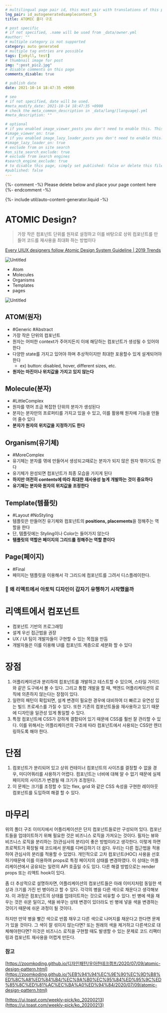 ```yaml
---
# multilingual page pair id, this must pair with translations of this page. (This name must be unique)
lng_pair: id_autogeneratedsamplecontent_5
title: ATOMIC 폴더 구조

# post specific
# if not specified, .name will be used from _data/owner.yml
#author: ""
# multiple category is not supported
category: auto generated
# multiple tag entries are possible
tags: [jekyll, test]
# thumbnail image for post
img: ":post_pic2.jpg"
# disable comments on this page
comments_disable: true

# publish date
date: 2021-10-14 18:47:35 +0900

# seo
# if not specified, date will be used.
#meta_modify_date: 2021-10-14 18:47:35 +0900
# check the meta_common_description in _data/lang/[language].yml
#meta_description: ""

# optional
# if you enabled image_viewer_posts you don't need to enable this. This is only if image_viewer_posts = false
#image_viewer_on: true
# if you enabled image_lazy_loader_posts you don't need to enable this. This is only if image_lazy_loader_posts = false
#image_lazy_loader_on: true
# exclude from on site search
#on_site_search_exclude: true
# exclude from search engines
#search_engine_exclude: true
# to disable this page, simply set published: false or delete this file
#published: false
---
```


{%- comment -%} Please delete below and place your page content here {%- endcomment -%}

{%- include util/auto-content-generator.liquid -%}

<!-- outline-start -->
# ATOMIC Design?

> 가장 작은 컴포넌트 단위를 원자로 설정하고 이를 바탕으로 상위 컴포넌트를 만들어 코드를 재사용을 최대화 하는 방법이다
> 

[Every UIUX designers follow Atomic Design System Guideline | 2019 Trends](https://www.youtube.com/watch?v=aMtnGeiWTyU)

![Untitled](https://s3-us-west-2.amazonaws.com/secure.notion-static.com/8083ea32-900a-4621-8a66-081f203da623/Untitled.png)

- Atom
- Molecules
- Organisms
- Templates
- pages

![Untitled](https://s3-us-west-2.amazonaws.com/secure.notion-static.com/54f81177-b047-4872-b86b-ccaa070e9898/Untitled.gif)

## ATOM(원자)

- #Generic #Abstract
- 가장 작은 단위의 컴포넌트
- 원자는 어떠한 context가 주어지든지 이에 해당하는 컴포넌트가 생성될 수 있어야한다
- 다양한 state를 가지고 있어야 하며 추상적이지만 최대한 포용할수 있게 설계되어야한다
    - ex) button: disabled, hover, different sizes, etc.
- **원자는 마진이나 위치값을 가지고 있지 않는다**

## **Molecule(분자)**

- #LittleComplex
- 원자를 엮어 조금 복잡한 단위의 분자가 생성된다
- 분자는 분자만의 프로퍼티를 가지고 있을 수 있고, 이를 활용해 원자에 기능을 만들어 줄수 있다
- **분자가 원자의 위치값을 지정하기도 한다**

## **Organism(유기체)**

- #MoreComplex
- 유기체는 분자를 엮에 만들어서 생성되고때로는 분자가 되지 않은 원자 엮이기도 한다
- 유기체가 완성되면 컴포넌트가 최종 모습을 가지게 된다
- **하지만 여전히 contents에 따라 최대한 재사용성 높게 개발하는 것이 중요하다**
- **유기체는 분자와 원자의 위치값을 조정한다**

## **Template(템플릿)**

- #Layout #NoStyling
- 템플릿은 만들어진 유기체와 컴포넌트의 **positions, placements**을 정해주는 역할을 한다
- 단, 템플릿에는 Styling이나 Color는 들어가지 않는다
- **템플릿의 역할은 페이지의 그리드를 정해주는 역할 뿐이다**

## Page(페이지)

- #Final
- 페이지는 템플릿을 이용해서 각 그리드에 컴포넌트를 그려서 디스플레이한다.

### 🤔 왜 리액트에서 아토믹 디자인이 갑자기 유행하기 시작했을까

# 리액트에서 컴포넌트

- 컴포넌트 기반의 프로그래밍
- 설계 우선 접근법을 권장
- UX / UI 팀이 개발자들이 구현할 수 있는 목접을 만듬
- 개발자들은 이를 이용해 UI를 컴포넌트 계층으로 세분화 할 수 있다

# 장점

1. 어플리케이션과 분리하여 컴포넌트를 개발하고 테스트할 수 있으며, 스타일 가이드와 같은 도구에서 볼 수 있다. 그리고 통합 개발을 할 때, 백엔드 어플리케이션의 로직에 의존하지 않는다는 장점이 있다.
2. 일련의 패턴이 확립되면, 설계 변경이 필요한 경우에 대비하여 더 빠르고 유연성 있는 빌드 프로세스를 가질 수 있다. 또한 기존의 컴포넌트들을 재사용하고 있기 때문에 디자인을 일관성 있게 통일할 수 있다.
3. 특정 컴포넌트에 CSS가 강하게 결합되어 있기 때문에 CSS를 훨씬 잘 관리할 수 있다. 이를 위해서는 어플리케이션의 구조에 따라 컴포넌트에서 사용되는 CSS만 렌더링하도록 해야 한다.

# 단점

1. 컴포넌트가 분리되어 있고 상위 컨테이너 컴포넌트의 사이즈를 결정할 수 없을 경우, 미디어쿼리를 사용하기 어렵다. 컴포넌트는 너비에 대해 알 수 없기 때문에 실제 페이지의 사이즈가 변경될 때 크기가 조정된다.
2. 이 문제는 크기를 조정할 수 있는 flex, grid 와 같은 CSS 속성을 구현한 레이아웃 컴포넌트를 도입하여 해결 할 수 있다.

# 마무리

위의 폴더 구조 이미지에서 어플리케이션은 단지 컴포넌트들로만 구성되어 있다. 컴포넌트들을 업데이트하기 위해 필요한 것은 비즈니스 로직을 가져오는 것이다. 필자는 뷰와 비즈니스 로직을 분리하는 것(관심사의 분리)이 좋은 방법이라고 생각한다. 이렇게 하면 프로젝트가 확장될 때 코드에서 문제를 디버깅하기 더 쉽다. 우리는 다른 접근법을 적용하여 관심사의 분리를 적용할 수 있었다. 개인적으로 고차 컴포넌트(HOC) 사용을 선호하기때문에 이를 이용하여 props로 특정 페이지의 상태를 변경하였다. 이 상태는 어플리케이션에서 공유되는 일련의 API 호출일 수도 있다. 다른 해결 방법으로는 render props 또는 리액트 hook이 있다.

좀 더 추상적으로 설명하자면, 어플리케이션의 컴포넌트들은 아래 이미지처럼 동일한 색상과 크기를 가진 빈 병이라고 할 수 있다. 각각의 병을 다른 색으로 채운다고 생각해보자. 이 과정은 컴포넌트의 상태를 업데이트하는 것으로 비유할 수 있다. 빈 병에 색을 채우는 것은 쉬운 일이고, 색을 바꾸는 상태 변경이 있더라도 빈 병에 넣을 색을 변경하는 것이기 때문에 쉬운 과정이 될 것이다.

하지만 만약 병을 빨간 색으로 반쯤 채우고 다른 색으로 나머지를 채운다고 한다면 문제가 있을 것이다. 그 색이 잘 섞이지 않는다면? 또는 원래의 색을 제거하고 다른색으로 대체해야한다면? 이것은 비즈니스 로직을 구현할 때도 발생할 수 있는 문제로 코드 리팩터링과 컴포넌트 재사용을 어렵게 만든다.

### 참고

[https://zoomkoding.github.io/디자인패턴/우아한테크캠프/2020/07/09/atomic-design-pattern.html](https://zoomkoding.github.io/%EB%94%94%EC%9E%90%EC%9D%B8%ED%8C%A8%ED%84%B4/%EC%9A%B0%EC%95%84%ED%95%9C%ED%85%8C%ED%81%AC%EC%BA%A0%ED%94%84/2020/07/09/atomic-design-pattern.html)

[https://ui.toast.com/weekly-pick/ko_20200213](https://ui.toast.com/weekly-pick/ko_20200213)